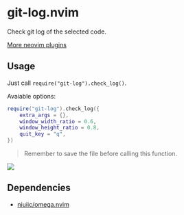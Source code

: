# git-log.nvim

Check git log of the selected code.

[More neovim plugins](https://github.com/niuiic/awesome-neovim-plugins)

## Usage

Just call `require("git-log").check_log()`.

Avaiable options:

```lua
require("git-log").check_log({
	extra_args = {},
	window_width_ratio = 0.6,
	window_height_ratio = 0.8,
	quit_key = "q",
})
```

> Remember to save the file before calling this function.

<img src="https://github.com/niuiic/assets/blob/main/git-log.nvim/usage.gif" />

## Dependencies

- [niuiic/omega.nvim](https://github.com/niuiic/omega.nvim)
